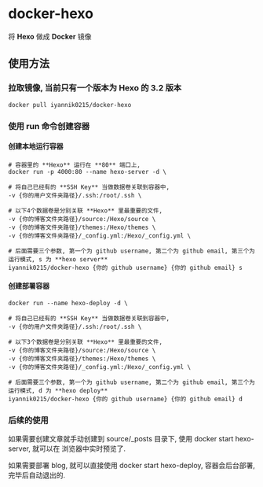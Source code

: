# docker-hexo

将 **Hexo** 做成 **Docker** 镜像

## 使用方法

### 拉取镜像, 当前只有一个版本为 **Hexo** 的 **3.2** 版本

```
docker pull iyannik0215/docker-hexo
```

### 使用 **run** 命令创建容器

#### 创建本地运行容器

```
# 容器里的 **Hexo** 运行在 **80** 端口上,
docker run -p 4000:80 --name hexo-server -d \

# 将自己已经有的 **SSH Key** 当做数据卷关联到容器中,
-v {你的用户文件夹路径}/.ssh:/root/.ssh \

# 以下4个数据卷是分别关联 **Hexo** 里最重要的文件,
-v {你的博客文件夹路径}/source:/Hexo/source \
-v {你的博客文件夹路径}/themes:/Hexo/themes \
-v {你的博客文件夹路径}/_config.yml:/Hexo/_config.yml \

# 后面需要三个参数, 第一个为 github username, 第二个为 github email, 第三个为运行模式, s 为 **hexo server**
iyannik0215/docker-hexo {你的 github username} {你的 github email} s
```

#### 创建部署容器

```
docker run --name hexo-deploy -d \

# 将自己已经有的 **SSH Key** 当做数据卷关联到容器中,
-v {你的用户文件夹路径}/.ssh:/root/.ssh \

# 以下3个数据卷是分别关联 **Hexo** 里最重要的文件,
-v {你的博客文件夹路径}/source:/Hexo/source \
-v {你的博客文件夹路径}/themes:/Hexo/themes \
-v {你的博客文件夹路径}/_config.yml:/Hexo/_config.yml \

# 后面需要三个参数, 第一个为 github username, 第二个为 github email, 第三个为运行模式, d 为 **hexo deploy**
iyannik0215/docker-hexo {你的 github username} {你的 github email} d
```

### 后续的使用

如果需要创建文章就手动创建到 source/_posts 目录下, 使用 docker start hexo-server, 就可以在 浏览器中实时预览了.

如果需要部署 blog, 就可以直接使用 docker start hexo-deploy, 容器会后台部署, 完毕后自动退出的.
